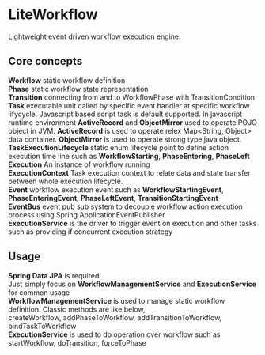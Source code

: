 # LiteWorkflow
Lightweight event driven workflow execution engine.

## Core concepts  

**Workflow** static workflow definition   
**Phase** static workflow state representation  
**Transition** connecting from and to WorkflowPhase with TransitionCondition  
**Task** executable unit called by specific event handler at specific workflow lifycycle. Javascript based script  task is default supported. In javascript runtime environment **ActiveRecord** and **ObjectMirror** used to operate POJO object in JVM. **ActiveRecord** is used to operate relex Map\<String, Object> data container. **ObjectMirror** is used to operate strong type java object.  
**TaskExecutionLifecycle** static enum lifecycle point to define action execution time line such as **WorkflowStarting**, **PhaseEntering**, **PhaseLeft**  
**Execution** An instance of workflow running  
**ExecutionContext** Task execution context to relate data and state transfer between whole execution lifecycle.  
**Event** workflow execution event such as **WorkflowStartingEvent**, **PhaseEnteringEvent**, **PhaseLeftEvent**, **TransitionStartingEvent**  
**EventBus** event pub sub system to decouple workflow action execution process using Spring ApplicationEventPublisher   
**ExecutionService** is the driver to trigger event on execution and other tasks such as providing if concurrent execution strategy

## Usage
**Spring Data JPA** is required  
Just simply focus on **WorkflowManagementService** and **ExecutionService** for common usage  
**WorkflowManagementService** is used to manage static workflow definition. Classic methods are like below,    
createWorkflow, addPhaseToWorkflow, addTransitionToWorkflow, bindTaskToWorkflow  
**ExecutionService** is used to do operation over workflow such as startWorkflow, doTransition, forceToPhase  
